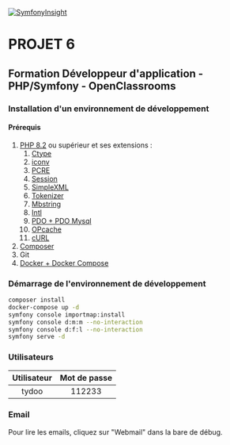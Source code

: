 [![SymfonyInsight](https://insight.symfony.com/projects/491e11df-483d-4efd-8fa4-7e2cdc93a136/big.svg)](https://insight.symfony.com/projects/491e11df-483d-4efd-8fa4-7e2cdc93a136)

# PROJET 6
## Formation Développeur d'application - PHP/Symfony - OpenClassrooms

### Installation d'un environnement de développement

#### Prérequis
 1. [PHP 8.2](https://www.php.net/downloads) ou supérieur et ses extensions :
	 1. [Ctype](https://www.php.net/book.ctype)
	 2. [iconv](https://www.php.net/book.iconv)
	 3. [PCRE](https://www.php.net/book.pcre)
	 4. [Session](https://www.php.net/book.session)
	 5. [SimpleXML](https://www.php.net/book.simplexml)
	 6. [Tokenizer](https://www.php.net/book.tokenizer)
	 7. [Mbstring](https://www.php.net/book.mbstring)
	 8. [Intl](https://www.php.net/book.intl)
	 9. [PDO + PDO Mysql](https://www.php.net/book.pdo)
	 10. [OPcache](https://www.php.net/book.opcache)
	 11. [cURL](https://www.php.net/book.curl)
 2. [Composer](https://getcomposer.org/doc/00-intro.md)
 3. Git
 4. [Docker + Docker Compose](https://www.docker.com/)

### Démarrage de l'environnement de développement
```bash
composer install
docker-compose up -d
symfony console importmap:install
symfony console d:m:m --no-interaction
symfony console d:f:l --no-interaction
symfony serve -d
```

### Utilisateurs
|Utilisateur|Mot de passe|
|:---------------:|:---------------:|
|tydoo|112233|

### Email
Pour lire les emails, cliquez sur "Webmail" dans la bare de débug.
